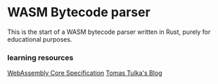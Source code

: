 # WASM Bytecode parser

This is the start of a WASM bytecode parser written in Rust, purely for educational purposes.

### learning resources

[WebAssembly Core Specification](https://www.w3.org/TR/wasm-core-1/)
[Tomas Tulka's Blog](https://blog.ttulka.com/learning-webassembly-series/)

